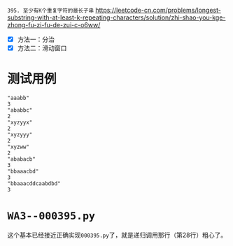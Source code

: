 
`395. 至少有K个重复字符的最长子串` https://leetcode-cn.com/problems/longest-substring-with-at-least-k-repeating-characters/solution/zhi-shao-you-kge-zhong-fu-zi-fu-de-zui-c-o6ww/
- [x] 方法一：分治
- [x] 方法二：滑动窗口

# 测试用例

```
"aaabb"
3
"ababbc"
2
"xyzyyx"
2
"xyzyyy"
2
"xyzww"
2
"ababacb"
3
"bbaaacbd"
3
"bbaaacddcaabdbd"
3
```

# `WA3--000395.py`

这个基本已经接近正确实现`000395.py`了，就是递归调用那行（第28行）粗心了。
